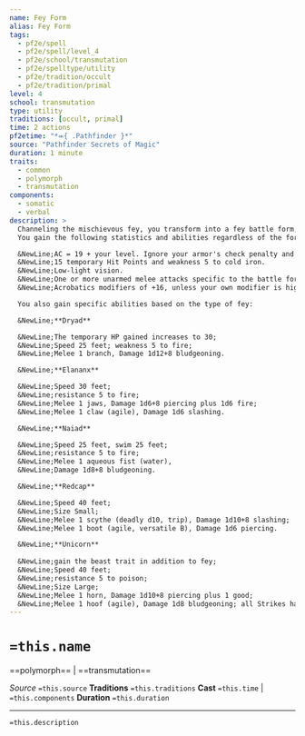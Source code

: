 ```yaml
---
name: Fey Form
alias: Fey Form
tags:
  - pf2e/spell
  - pf2e/spell/level_4
  - pf2e/school/transmutation
  - pf2e/spelltype/utility
  - pf2e/tradition/occult
  - pf2e/tradition/primal
level: 4
school: transmutation
type: utility
traditions: [occult, primal]
time: 2 actions
pf2etime: "*⬺{ .Pathfinder }*"
source: "Pathfinder Secrets of Magic"
duration: 1 minute
traits:
  - common
  - polymorph
  - transmutation
components:
  - somatic
  - verbal
description: >
  Channeling the mischievous fey, you transform into a fey battle form, which is Medium unless stated otherwise. When you cast this spell, choose dryad, elananx, naiad, redcap, or unicorn. If you choose unicorn, the battle form is Large and you must have space to expand or the spell is lost. While in this form, you gain the fey trait. Unless you choose elananx or unicorn, you have hands in this battle form and can use manipulate actions. You can Dismiss the spell.
  You gain the following statistics and abilities regardless of the form that you choose:

  &NewLine;AC = 19 + your level. Ignore your armor's check penalty and Speed reduction.
  &NewLine;15 temporary Hit Points and weakness 5 to cold iron.
  &NewLine;Low-light vision.
  &NewLine;One or more unarmed melee attacks specific to the battle form you choose, which are the only attacks you can use. You're trained with them. Your attack modifier is +16, and you use the listed damage. These attacks are Dexterity based. If your attack modifier is higher for the given unarmed attack or weapon, you can use it instead.
  &NewLine;Acrobatics modifiers of +16, unless your own modifier is higher.

  You also gain specific abilities based on the type of fey:

  &NewLine;**Dryad**

  &NewLine;The temporary HP gained increases to 30;
  &NewLine;Speed 25 feet; weakness 5 to fire;
  &NewLine;Melee 1 branch, Damage 1d12+8 bludgeoning.

  &NewLine;**Elananx**

  &NewLine;Speed 30 feet;
  &NewLine;resistance 5 to fire;
  &NewLine;Melee 1 jaws, Damage 1d6+8 piercing plus 1d6 fire;
  &NewLine;Melee 1 claw (agile), Damage 1d6 slashing.

  &NewLine;**Naiad**

  &NewLine;Speed 25 feet, swim 25 feet;
  &NewLine;resistance 5 to fire;
  &NewLine;Melee 1 aqueous fist (water),
  &NewLine;Damage 1d8+8 bludgeoning.

  &NewLine;**Redcap**

  &NewLine;Speed 40 feet;
  &NewLine;Size Small;
  &NewLine;Melee 1 scythe (deadly d10, trip), Damage 1d10+8 slashing;
  &NewLine;Melee 1 boot (agile, versatile B), Damage 1d6 piercing.

  &NewLine;**Unicorn**
  
  &NewLine;gain the beast trait in addition to fey;
  &NewLine;Speed 40 feet;
  &NewLine;resistance 5 to poison;
  &NewLine;Size Large;
  &NewLine;Melee 1 horn, Damage 1d10+8 piercing plus 1 good;
  &NewLine;Melee 1 hoof (agile), Damage 1d8 bludgeoning; all Strikes have the effects of a Ghost Touch property rune.
---
```

# `=this.name`
==polymorph== | ==transmutation==

*Source* `=this.source`
**Traditions** `=this.traditions`
**Cast** `=this.time` | `=this.components`
**Duration** `=this.duration`

***
`=this.description`